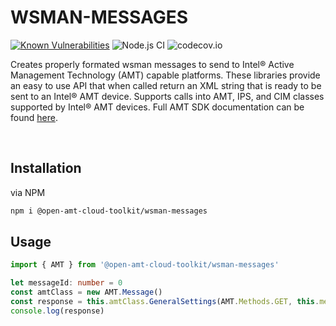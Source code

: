 # WSMAN-MESSAGES
[![Known Vulnerabilities](https://snyk.io/test/github/open-amt-cloud-toolkit/wsman-messages/badge.svg?targetFile=package.json)](https://snyk.io/test/github/open-amt-cloud-toolkit/wsman-messages?targetFile=package.json) ![Node.js CI](https://github.com/open-amt-cloud-toolkit/wsman-messages/workflows/Node.js%20CI/badge.svg) ![codecov.io](https://codecov.io/github/open-amt-cloud-toolkit/wsman-messages/coverage.svg?branch=main)

Creates properly formated wsman messages to send to Intel&reg; Active Management Technology (AMT) capable platforms.  These libraries provide an easy to use API that when called return an XML string that is ready to be sent to an Intel&reg; AMT device.  Supports calls into AMT, IPS, and CIM classes supported by Intel&reg; AMT devices.  Full AMT SDK documentation can be found [here](https://software.intel.com/sites/manageability/AMT_Implementation_and_Reference_Guide/default.htm). 

<br>

## Installation
via NPM

``` bash
npm i @open-amt-cloud-toolkit/wsman-messages
```

## Usage
``` typescript
import { AMT } from '@open-amt-cloud-toolkit/wsman-messages'

let messageId: number = 0
const amtClass = new AMT.Message()
const response = this.amtClass.GeneralSettings(AMT.Methods.GET, this.messageId++)
console.log(response)
```